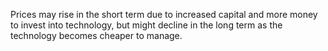 
Prices may rise in the short term due to increased capital and more money to invest into technology, but might decline in the long term as the technology becomes cheaper to manage. 